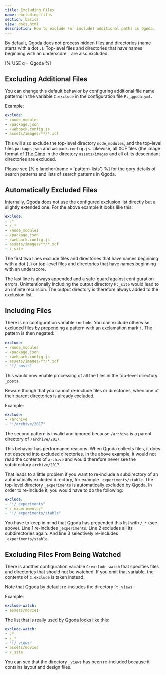 ```yaml
---
title: Excluding Files
name: excluding-files
section: basics
view: docs.html
description: How to exclude (or include) additional paths in Qgoda.
---
```

By default, Qgoda does not process hidden files and directories (name starts with a dot `.`).  Top-level files and directories that have names beginning with an underscore `_` are also excluded.

<!--qgoda-no-xgettext-->
[% USE q = Qgoda %]
<qgoda-toc />
<!--/qgoda-no-xgettext-->

## Excluding Additional Files

You can change this default behavior by configuring additional file name patterns in the variable `C:exclude` in the configuration file `P:_qgoda.yml`.

Example:

<!--qgoda-no-xgettext-->
```yaml
exclude:
- /node_modules
- /package.json
- /webpack.config.js
- assets/images/**/*.xcf
```
<!--/qgoda-no-xgettext-->

This will also exclude the top-level directory `node_modules`, and the top-level files `package.json` and `webpack.config.js`.  Likewise, all XCF files (the image format of [The Gimp](http://www.gimp.org/) in the directory `assets/images` and all of its descendant directories are excluded.

Please see [% q.lanchor(name = 'pattern-lists') %] for the gory details of search patterns and lists of search patterns in Qgoda.

## Automatically Excluded Files

Internally, Qgoda does not use the configured exclusion list directly but a slightly extended one.  For the above example it looks like this:

<!--qgoda-no-xgettext-->
```yaml
exclude:
- .*
- /_*
- /node_modules
- /package.json
- /webpack.config.js
- assets/images/**/*.xcf
- /_site
```
<!--/qgoda-no-xgettext-->

The first two lines exclude files and directories that have names beginning with a dot (`.`) or top-level files and directories that have names beginning with an underscore.

The last line is always appended and a safe-guard against configuration errors.  Unintentionally including the output directory `P:_site` would lead to an infinite recursion.  The output directory is therefore always added to the exclusion list.

## Including Files

There is no configuration variable `include`.  You can exclude otherwise excluded files by prepending a pattern with an exclamation mark `!`.  The pattern is then negated:

<!--qgoda-no-xgettext-->
```yaml
exclude:
- /node_modules
- /package.json
- /webpack.config.js
- assets/images/**/*.xcf
- "!/_posts"
```
<!--/qgoda-no-xgettext-->

This would now enable processing of all the files in the top-level directory `_posts`.

Beware though that you cannot re-include files or directories, when one of their parent directories is already excluded.

Example:

<!--qgoda-no-xgettext-->
```yaml
exclude:
- /archive
- "!/archive/2017"
```
<!--/qgoda-no-xgettext-->

The second pattern is invalid and ignored because `/archive` is a parent directory of `/archive/2017`.

This behavior has performance reasons.  When Qgoda collects files, it does not descend into excluded directories.  In the above example, it would not read the contents of `archive` and would therefore never see the subdirectory `archive/2017`.

That leads to a little problem if you want to re-include a subdirectory of an automatically excluded directory, for example `_experiments/stable`.  The top-level directory `_experiments` is automatically excluded by Qgoda.  In order to re-include it, you would have to do the following:

<!--qgoda-no-xgettext-->
```yaml
exclude:
- "!/_experiments"
- /_experiments/*
- "!/_experiments/stable"
```
<!--/qgoda-no-xgettext-->

You have to keep in mind that Qgoda has prepended this list with `/_*` (see above).  Line 1 re-includes `_experiments`.  Line 2 excludes all its subdirectories again.  And line 3 selectively re-includes `_experiments/stable`.

## Excluding Files From Being Watched

There is another configuration variable `C:exclude-watch` that specifies files and directories that should not be watched.  If you omit that variable, the contents of `C:exclude` is taken instead.

Note that Qgoda by default re-includes the directory `P:_views`.

Example:

<!--qgoda-no-xgettext-->
```yaml
exclude-watch:
- assets/movies
```
<!--/qgoda-no-xgettext-->

The list that is really used by Qgoda looks like this:

<!--qgoda-no-xgettext-->
```yaml
exclude-watch:
- .*
- /_*
- "!/_views"
- assets/movies
- /_site
```
<!--/qgoda-no-xgettext-->

You can see that the directory `_views` has been re-included because it contains layout and design files.

